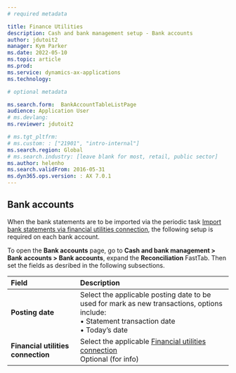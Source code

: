 ```yaml
---
# required metadata

title: Finance Utilities 
description: Cash and bank management setup - Bank accounts
author: jdutoit2
manager: Kym Parker
ms.date: 2022-05-10
ms.topic: article
ms.prod: 
ms.service: dynamics-ax-applications
ms.technology: 

# optional metadata

ms.search.form:  BankAccountTableListPage
audience: Application User
# ms.devlang: 
ms.reviewer: jdutoit2

# ms.tgt_pltfrm: 
# ms.custom: : ["21901", "intro-internal"]
ms.search.region: Global
# ms.search.industry: [leave blank for most, retail, public sector]
ms.author: helenho
ms.search.validFrom: 2016-05-31
ms.dyn365.ops.version: : AX 7.0.1
---
```


## Bank accounts
When the bank statements are to be imported via the periodic task [Import bank statements via financial utilities connection](Bank-statement-import.md), the following setup is required on each bank account.

To open the **Bank accounts** page, go to **Cash and bank management > Bank accounts > Bank accounts**, expand the **Reconciliation** FastTab. Then set the fields as desribed in the following subsections.

Field         | Description                         
:--           |:--                        
**Posting date**    | 	Select the applicable posting date to be used for mark as new transactions, options include:  <br> •	Statement transaction date <br> •	Today’s date
**Financial utilities connection**  |	Select the applicable [Financial utilities connection](Finance-utilities-connections.md) <br> Optional (for info)

